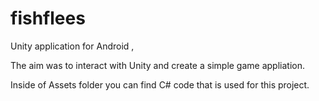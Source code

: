 # fishflees
Unity application for Android , 

The aim was to interact with Unity and create a simple game appliation.

Inside of Assets folder you can find C# code that is used for this project.
